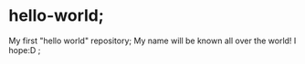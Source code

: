 # hello-world;
My first "hello world" repository;
My name will be known all over the world! I hope:D ;
